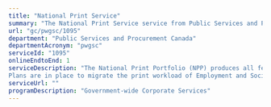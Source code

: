 ```yaml
---
title: "National Print Service"
summary: "The National Print Service service from Public Services and Procurement Canada is available end-to-end online, according to the GC Service Inventory."
url: "gc/pwgsc/1095"
department: "Public Services and Procurement Canada"
departmentAcronym: "pwgsc"
serviceId: "1095"
onlineEndtoEnd: 1
serviceDescription: "The National Print Portfolio (NPP) produces all federal government cheques on behalf of the Receiver General of Canada – Canada Child Benefit, Income Tax refund, GST/HST credit, Old Age Security, Canada Pension Plan, Employment Insurance Warrants, Accounts Payable, as well as provincial products, such as the Ontario Trillium Benefit and Harmonized Sales Tax products.  It has recently also started producing statements and notifications for Phoenix, and notifications for the Canadian Intellectual Property Office.
Plans are in place to migrate the print workload of Employment and Social Development Canada and of Veterans Affairs Canada, which is currently delivered by Shared Services Canada (SSC), to NPP.  By fiscal year-end, once that workload is fully migrated, it is anticipated to increase NPP's print volume by approximately 45%. High Volume Print-to-Mail Operations."
serviceUrl: ""
programDescription: "Government-wide Corporate Services"
---
```

